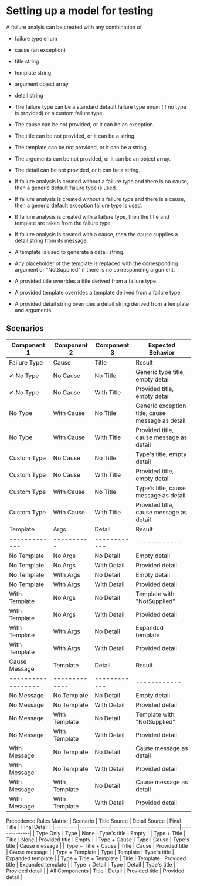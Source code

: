 # Setting up a model for testing 

A failure analyis can be created with any combination of  
* failure type enum
* cause (an exception)
* title string
* template string, 
* argument object array
* detail string

* The failure type can be a standard default failure type enum (if no type is provided) or a custom failure type. 
* The cause can be not provided, or it can be an exception.
* The title can be not provided, or it can be a string.
* The template can be not provided, or it can be a string.
* The arguments can be not provided, or it can be an object array.
* The detail can be not provided, or it can be a string.

* If failure analysis is created without a failure type and there is no cause, then a generic default failure type is used.
* If failure analysis is created without a failure type and there is a cause, then a generic default exception failure type is used.
* If failure analysis is created with a failure type, then the title and template are taken from the failure type 
* If failure analysis is created with a cause, then the cause supplies a detail string from its message.

* A template is used to generate a detail string. 
* Any placeholder of the template is replaced with the corresponding argument or "NotSupplied" if there is no corresponding argument. 

* A provided title overrides a title derived from a failure type.
* A provided template overrides a template derived from a failure type.
* A provided detail string overrides a detail string derived from a template and arguments.

## Scenarios

| Component 1 | Component 2 | Component 3 | Expected Behavior |
|-------------|-------------|-------------|------------------|
| Failure Type | Cause | Title | Result |
| ✔ No Type | No Cause | No Title | Generic type title, empty detail |
| ✔ No Type | No Cause | With Title | Provided title, empty detail |
| No Type | With Cause | No Title | Generic exception title, cause message as detail |
| No Type | With Cause | With Title | Provided title, cause message as detail |
| Custom Type | No Cause | No Title | Type's title, empty detail |
| Custom Type | No Cause | With Title | Provided title, empty detail |
| Custom Type | With Cause | No Title | Type's title, cause message as detail |
| Custom Type | With Cause | With Title | Provided title, cause message as detail |
| Template | Args | Detail | Result |
|-------------|----------|------------|------------|
| No Template | No Args | No Detail | Empty detail |
| No Template | No Args | With Detail | Provided detail |
| No Template | With Args | No Detail | Empty detail |
| No Template | With Args | With Detail | Provided detail |
| With Template | No Args | No Detail | Template with "NotSupplied" |
| With Template | No Args | With Detail | Provided detail |
| With Template | With Args | No Detail | Expanded template |
| With Template | With Args | With Detail | Provided detail |
| Cause Message | Template | Detail | Result |
|------------------|-------------|------------|------------|
| No Message | No Template | No Detail | Empty detail |
| No Message | No Template | With Detail | Provided detail |
| No Message | With Template | No Detail | Template with "NotSupplied" |
| No Message | With Template | With Detail | Provided detail |
| With Message | No Template | No Detail | Cause message as detail |
| With Message | No Template | With Detail | Provided detail |
| With Message | With Template | No Detail | Cause message as detail |
| With Message | With Template | With Detail | Provided detail |
Precedence Rules Matrix:
| Scenario | Title Source | Detail Source | Final Title | Final Detail |
|----------|-------------|---------------|-------------|--------------|
| Type Only | Type | None | Type's title | Empty |
| Type + Title | Title | None | Provided title | Empty |
| Type + Cause | Type | Cause | Type's title | Cause message |
| Type + Title + Cause | Title | Cause | Provided title | Cause message |
| Type + Template | Type | Template | Type's title | Expanded template |
| Type + Title + Template | Title | Template | Provided title | Expanded template |
| Type + Detail | Type | Detail | Type's title | Provided detail |
| All Components | Title | Detail | Provided title | Provided detail |